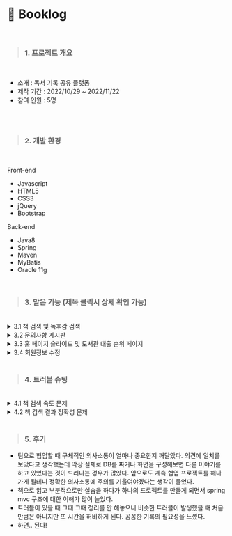 # :orange_book: Booklog
<br>

> ### 1. 프로젝트 개요 
<br>

  * 소개 : 독서 기록 공유 플랫폼 <br>
  * 제작 기간 : 2022/10/29 ~ 2022/11/22 <br>
  * 참여 인원 : 5명 <br>
  
<br>
<br>

> ### 2. 개발 환경
<br>

 Front-end
 * Javascript
 * HTML5
 * CSS3
 * jQuery
 * Bootstrap
 
  Back-end
 * Java8
 * Spring
 * Maven
 * MyBatis
 * Oracle 11g
 <br>
 
 > ### 3. 맡은 기능 (제목 클릭시 상세 확인 가능) 
<br>

<details>
<summary style="cursor : pointer;">3.1  책 검색 및 독후감 검색</summary>
<br>

 <img width="50%" src="https://user-images.githubusercontent.com/107526525/206477489-14282264-637a-4295-802c-8ba399c6739a.gif">
 
  + **책 검색 기능** <br>
    * 네이버 검색 api 활용
    * keyup 할 때마다 input 의 값을 Ajax로 백엔드에 보냅니다.
    * 보낸 값을 인코딩하고 requestHeader에 아이디와 시크릿키를 세팅한 후, 네이버 서버에 요청을 보내고, 받은 결과를 프론트로 전달합니다. 
    * 자바스크립트의 IntersectionObserver API를 이용하여 한 페이지당 6개씩, 스크롤로 해당 페이지의 마지막 요소가 50% 정도 교차되었을 시에 다음 페이지 데이터를 가져와 최대 60개까지 무한 스크롤이 이루어지도록 합니다. 
    * 책 검색 기능은 독후감 작성 시, 독후감 검색 시 모두 활용되어 각 페이지에 따라 데이터 클릭했을 때의 결과가 달라집니다.
<br> 
<img width="50%" src="https://user-images.githubusercontent.com/107526525/206481926-55d7bbd2-617f-4454-a76a-29ef6d5dd328.gif">
    
  + **포스트 검색 기능** <br>
    * 검색 화면에서 책을 검색하고 클릭했을 때 DB에서 데이터를 받아 목록을 띄워주도록 했습니다.
    * 한 페이지당 5개씩 데이터가 나오도록 페이지네이션을 만들었습니다.
    * 각 포스트의 postno 를 이용하여 리스트 클릭시 해당 포스트 상세 화면으로 이동하도록 하였습니다.
    <br>
</details>


<details>
<summary style="cursor : pointer;">3.2  문의사항 게시판 </summary>
<br>
<img width="50%" src="https://user-images.githubusercontent.com/107526525/206483768-aa5c01a5-b515-4740-95f4-e4bd60eab299.png">


  + **목록 페이지** <br>
    * 현재 페이지의 정보를 파라미터로 전달받아 한페이지당 10개씩 게시글 목록을 띄워줍니다.
    * 각 게시물의 게시물 번호를 이용하여 목록 클릭시 문의 게시글 상세 화면으로 이동하도록 하였습니다.
<br> 
 <img width="50%" src="https://user-images.githubusercontent.com/107526525/206488030-6b56b875-eed9-45a6-8786-0d01694e3757.png">
 
 
  + **비밀 게시글 기능** <br>
    * 비밀글을 체크하고 암호를 건 게시글의 경우, 게시글 상세화면을 보기 전 비밀번호를 체크합니다.  
    * 같은 페이지 내에서 비밀번호가 맞을 경우 display가 none인 클래스로 바꾸는 형식이라 보안에 문제가 있을 것으로 보여 추후 수정 예정입니다. 
<br>    
 <img width="50%" src="https://user-images.githubusercontent.com/107526525/206491057-e58dca3b-105e-4432-8e8e-9dc64d983901.png"> 
  
 
  + **글 상세 페이지(수정/삭제/댓글)** <br>
    * 파라미터로 전달받은 게시물 번호에 해당하는 데이터를 화면에 표시합니다.
    * 세션을 체크하여 글을 작성한 본인일 경우에만 수정,삭제 버튼이 보이도록 합니다.
    * 삭제 버튼 클릭시 Ajax로 게시물 번호를 보내 해당 데이터를 삭제하고, 수정 버튼 클릭시 수정 페이지로 연결합니다.
    * 세션을 체크하여 관리자일 경우에만 댓글 작성칸이 활성화되어 댓글을 작성하고 삭제할 수 있습니다. 

<br>    
 <img width="50%" src="https://user-images.githubusercontent.com/107526525/206490554-dbec286d-4bdc-4090-bd8c-4ad18d8dbd72.png"> 
 
 
  + **게시글 작성 페이지** <br>
    * 세션을 체크하여 로그인 상태와 작성자 정보를 확인합니다.
    * 제목, 타입, 내용, 비밀글 여부, 비밀번호를 작성하면 필수 작성 부분의 기입 여부를 확인하고 form의 데이터를 serialize하여 Ajax로 백엔드에 보내 DB에 데이터를 저장합니다.
    * DB INSERT에 실패한 경우 alert창이 뜹니다.
<br>
</details>


<details>
<summary style="cursor : pointer;">3.3  홈 페이지 슬라이드 및 도서관 대출 순위 페이지 </summary>
<br>
<img width="50%" src="https://user-images.githubusercontent.com/107526525/206593612-566d658b-3a6f-4d31-83bb-b697e8b0d39c.gif">


  + **홈 페이지 슬라이드** <br>
    * 책과 관련한 사이트인만큼 도서관 대출 순위 공공DB를 활용하면 좋겠다고 생각하여 월마다 업데이트되는 대출 순위 API를 활용하였습니다.
    * Ajax를 이용하여 서버에서 제공하는 도서 순위 1~10위까지를 5개씩 2개의 리스트를 만들고 부트스트랩으로 캐러셀 슬라이드로 보여주었습니다.
    * more 클릭시 상세 리스트 페이지로 이동합니다.
<br>
<img width="50%" src="https://user-images.githubusercontent.com/107526525/206596491-c26902c3-1ba0-4bfc-8f02-03a865fede16.png">


  + **도서관 대출 순위 상세 페이지** <br>
    * Ajax로 서버에서 제공하는 도서 순위 1~30위까지의 리스트를 제공하는 페이지입니다.
    * 교보문고 웹사이트의 베스트셀러 리스트를 참고하였습니다.
<br>
</details>


<details>
<summary style="cursor : pointer;">3.4  회원정보 수정</summary>
<br>
<img width="50%" src="https://user-images.githubusercontent.com/107526525/206596703-b701c28c-1e2e-4e41-b646-df000e915478.png">


  + **회원 비밀번호 확인페이지** <br>
    * 수정페이지로 들어가기 전, 비밀번호를 다시 한 번 입력 받고 세션에 저장된 로그인 정보와 일치하는지 확인하고 일치할 시에는 정보 수정 페이지로 이동하고, 불일치할 시에는 alert창을 띄웁니다.
<br>
<img width="50%" src="https://user-images.githubusercontent.com/107526525/206597346-8876055d-90b4-44f6-9bcd-ef614e3ba26a.png">


  + **회원 정보 수정 페이지** <br>
    * 아이디를 제외한 비밀번호, 이메일, 닉네임을 변경할 수 있습니다. 
    * 모든 칸이 입력되어 있는지 확인한 후, form의 내용을 serialize하여 Ajax로 백엔드에 데이터를 보내 DB 테이블 row를 Update 합니다. 
<br>
</details>


<br>

 > ### 4. 트러블 슈팅
 <br>
 <details>
  <summary style="cursor : pointer;">4.1 책 검색 속도 문제</summary>
 <br>
 
 
  * 처음에 keyup할 때마다 함수가 작동하면 데이터가 꼬일 수 있다고 생각해서 async: false 로 동기식 Ajax를 사용하다가 검색 속도가 너무 느려 **비동기식 ajax로 변경**하였습니다.
  * 그 결과 같은 검색어를 입력했을 때 약 2.7배 정도 속도면에서 성능이 향상되었습니다.
 
</details>

 <details>
  <summary style="cursor : pointer;">4.2 책 검색 결과 정확성 문제</summary>
 <br>
 
 
  * 단어 단위로 입력했을 때에는 검색창에 뜨는 책 정보가 완전한 제목을 입력하였을 때는 뜨지 않는 문제가 발생하였습니다.
  * 백엔드에서 받아오는 정보에 문제가 있는 것으로 짐작하여 service 계층을 테스트 -> 문제 없이 리스트를 받아오는 것을 확인
  * Ajax에서 return을 받은 직후 data를 console로 확인 -> 문제 없이 리스트를 받아오는 것을 확인
  * data를 for문에 넣어 리스트를 만드는 과정에서 문제가 있는 것으로 짐작하여 조건식 확인 -> **변수 식의 오류로 0번 데이터가 아닌 1번 데이터부터 받아오는 문제 확인 후 식 변경**하여 해결하였습니다.
 
</details>
<br>


  > ### 5. 후기
 
   * 팀으로 협업할 때 구체적인 의사소통이 얼마나 중요한지 깨달았다. 의견에 일치를 보았다고 생각했는데 막상 실제로 DB를 짜거나 화면을 구성해보면 다른 이야기를 하고 있었다는 것이 드러나는 경우가 많았다. 앞으로도 계속 협업 프로젝트를 해나가게 될테니 정확한 의사소통에 주의를 기울여야겠다는 생각이 들었다. 
   * 책으로 읽고 부분적으로만 실습을 하다가 하나의 프로젝트를 만들게 되면서 spring mvc 구조에 대한 이해가 많이 늘었다.
   * 트러블이 있을 때 그때 그때 정리를 안 해놓으니 비슷한 트러블이 발생했을 때 처음만큼은 아니지만 또 시간을 허비하게 된다. 꼼꼼한 기록의 필요성을 느꼈다. 
   * 하면.. 된다! 
 
 
